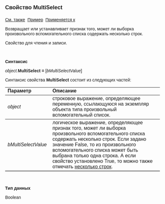 ﻿<html>
<head>
<title>Произвольный вспомогательный список\MultiSelect</title>
</head>

<body>

<p><font size="4" face="Arial"><strong>Свойство MultiSelect<br>
<br>
</strong></font><font face="Arial"><a href="SelectedItems.html">См. 
также</a>&nbsp; <u>Пример</u>&nbsp; <a href="../AsModalBrowser.html">Применяется 
к</a></font></p>

<p><font face="Arial">Возвращает или устанавливает признак того, может 
ли выборка произвольного вспомогательного списка содержать несколько строк.</font></p>

<p><font face="Arial">Свойство для чтения и записи. </font></p>

<p class="label">&nbsp;</p>

<p class="label"><font face="Arial"><b>Синтаксис</b></font></p>

<p><font face="Arial"><em>object.</em><strong>MultiSelect = </strong>[<em>bMultiSelectValue</em>]</font></p>

<p><font face="Arial">Синтаксис свойства <strong>MultiSelect</strong>
состоит из следующих частей:</font></p>

<table border="1" cellPadding="5" cols="2" frame="below" rules="rows">
<TBODY>
  <tr vAlign="top">
    <td class="label" width="29%"><font face="Arial"><b>Параметр</b></font></td>
    <td class="label" width="71%"><font face="Arial"><strong>Описание</strong></font></td>
  </tr>
  <tr>
    <td width="29%"><em><font face="Arial">object</font></em></td>
    <td width="71%"><font face="Arial">строковое выражение, 
	определяющее переменную, ссылающуюся на экземпляр объекта типа произвольный 
	вспомогательный список.</font></td>
  </tr>
  <tr>
    <td width="29%"><font face="Arial"><em>bMultiSelectValue</em></font></td>
    <td width="71%"><font face="Arial">логическое выражение, 
	определяющее признак того, может ли выборка произвольного вспомогательного 
	списка содержать несколько строк. Если задано значение False, то из 
	произвольного вспомогательного списка может быть выбрана только одна строка. 
	А если свойство установлено True, то можно также отмечать <a href="SelectedItems.html">
	несколько строк</a>.</font></td>
  </tr>
</TBODY>
</table>

<p class="label">&nbsp;</p>

<p class="label"><font face="Arial"><b>Тип данных</b></font></p>

<p><font face="Arial">Boolean</font></p>
</body>
</html>
